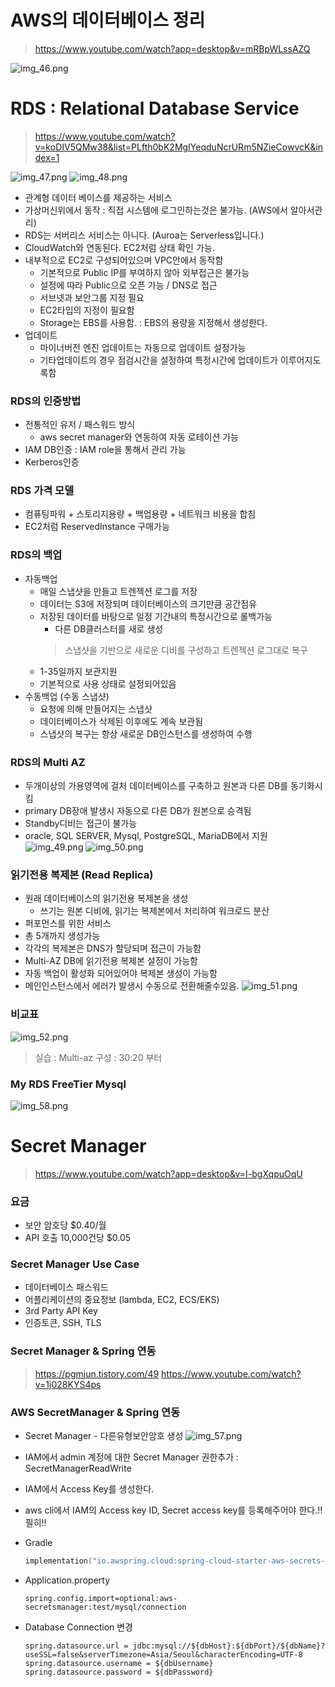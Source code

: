 # AWS의 데이터베이스 정리
> https://www.youtube.com/watch?app=desktop&v=mRBpWLssAZQ

![img_46.png](img_46.png)


# RDS : Relational Database Service
> https://www.youtube.com/watch?v=koDIV5QMw38&list=PLfth0bK2MgIYeqduNcrURm5NZieCowvcK&index=1

![img_47.png](img_47.png)
![img_48.png](img_48.png)

- 관계형 데이터 베이스를 제공하는 서비스
- 가상머신위에서 동작 : 직접 시스템에 로그인하는것은 불가능. (AWS에서 알아서관리)
- RDS는 서버리스 서비스는 아니다. (Auroa는 Serverless입니다.)
- CloudWatch와 연동된다. EC2처럼 상태 확인 가능.
- 내부적으로 EC2로 구성되어있으며 VPC안에서 동작함
    - 기본적으로 Public IP를 부여하지 않아 외부접근은 불가능
    - 설정에 따라 Public으로 오픈 가능 / DNS로 접근
    - 서브넷과 보안그룹 지정 필요
    - EC2타입의 지정이 필요함
    - Storage는 EBS를 사용함. : EBS의 용량을 지정해서 생성한다.
- 업데이트
    - 마이너버전 엔진 업데이트는 자동으로 업데이트 설정가능
    - 기타업데이트의 경우 점검시간을 설정하여 특정시간에 업데이트가 이루어지도록함

### RDS의 인증방법
- 전통적인 유저 / 패스워드 방식
    - aws secret manager와 연동하여 자동 로테이션 가능
- IAM DB인증 : IAM role을 통해서 관리 가능
- Kerberos인증

### RDS 가격 모델
- 컴퓨팅파워 + 스토리지용량 + 백업용량 + 네트워크 비용을 합침
- EC2처럼 ReservedInstance 구매가능

### RDS의 백업
- 자동백업
    - 매일 스냅샷을 만들고 트렌젝션 로그를 저장
    - 데이터는 S3에 저장되며 데이터베이스의 크기만큼 공간점유
    - 저장된 데이터를 바탕으로 일정 기간내의 특정시간으로 롤백가능
        - 다른 DB클러스터를 새로 생성
      > 스냅샷을 기반으로 새로운 디비를 구성하고 트렌젝션 로그대로 복구
    - 1-35일까지 보관지원
    - 기본적으로 사용 상태로 설정되어있음
- 수동백업 (수동 스냅샷)
    - 요청에 의해 만들어지는 스냅샷
    - 데이터베이스가 삭제된 이후에도 계속 보관됨
    - 스냅샷의 복구는 항상 새로운 DB인스턴스를 생성하여 수행

### RDS의 Multi AZ
- 두개이상의 가용영역에 걸처 데이터베이스를 구축하고 원본과 다른 DB를 동기화시킴
- primary DB장애 발생시 자동으로 다른 DB가 원본으로 승격됨
- Standby디비는 접근이 불가능
- oracle, SQL SERVER, Mysql, PostgreSQL, MariaDB에서 지원
  ![img_49.png](img_49.png)
  ![img_50.png](img_50.png)

### 읽기전용 복제본 (Read Replica)
- 원래 데이터베이스의 읽기전용 복제본을 생성
    - 쓰기는 원본 디비에, 읽기는 복제본에서 처리하여 워크로드 분산
- 퍼포먼스를 위한 서비스
- 총 5개까지 생성가능
- 각각의 복제본은 DNS가 할당되며 접근이 가능함
- Multi-AZ DB에 읽기전용 복제본 설정이 가능함
- 자동 백업이 활성화 되어있어야 복제본 생성이 가능함
- 메인인스턴스에서 에러가 발생시 수동으로 전환해줄수있음.
![img_51.png](img_51.png)

### 비교표
![img_52.png](img_52.png)

> 실습 : Multi-az 구성 : 30:20 부터


###  My RDS FreeTier Mysql
![img_58.png](img_58.png)



# Secret Manager
> https://www.youtube.com/watch?app=desktop&v=I-bgXqpuOqU

### 요금
- 보안 암호당 $0.40/월
- API 호출 10,000건당 $0.05

### Secret Manager Use Case
- 데이터베이스 패스워드
- 어플리케이션의 중요정보 (lambda, EC2, ECS/EKS)
- 3rd Party API Key
- 인증토큰, SSH, TLS


### Secret Manager & Spring 연동
> https://pgmjun.tistory.com/49
> https://www.youtube.com/watch?v=1j028KYS4ps

 
### AWS SecretManager & Spring 연동
- Secret Manager - 다른유형보안암호 생성
  ![img_57.png](img_57.png)
- IAM에서 admin 계정에 대한 Secret Manager 권한추가 : SecretManagerReadWrite
- IAM에서 Access Key를 생성한다.
- aws cli에서 IAM의 Access key ID, Secret access key를 등록해주어야 한다.!! 필히!!

- Gradle
  ```kotlin
  implementation("io.awspring.cloud:spring-cloud-starter-aws-secrets-manager-config:2.4.4")
  ```
- Application.property
  ```
  spring.config.import=optional:aws-secretsmanager:test/mysql/connection
  ```
- Database Connection 변경
  ```
  spring.datasource.url = jdbc:mysql://${dbHost}:${dbPort}/${dbName}?useSSL=false&serverTimezone=Asia/Seoul&characterEncoding=UTF-8
  spring.datasource.username = ${dbUsername}
  spring.datasource.password = ${dbPassword}
  ```
  
